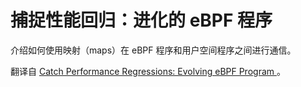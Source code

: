 # 捕捉性能回归：进化的 eBPF 程序

介绍如何使用映射（maps）在 eBPF 程序和用户空间程序之间进行通信。

翻译自 [Catch Performance Regressions: Evolving eBPF Program ](https://thenewstack.io/catch-performance-regressions-evolving-ebpf-program/) 。